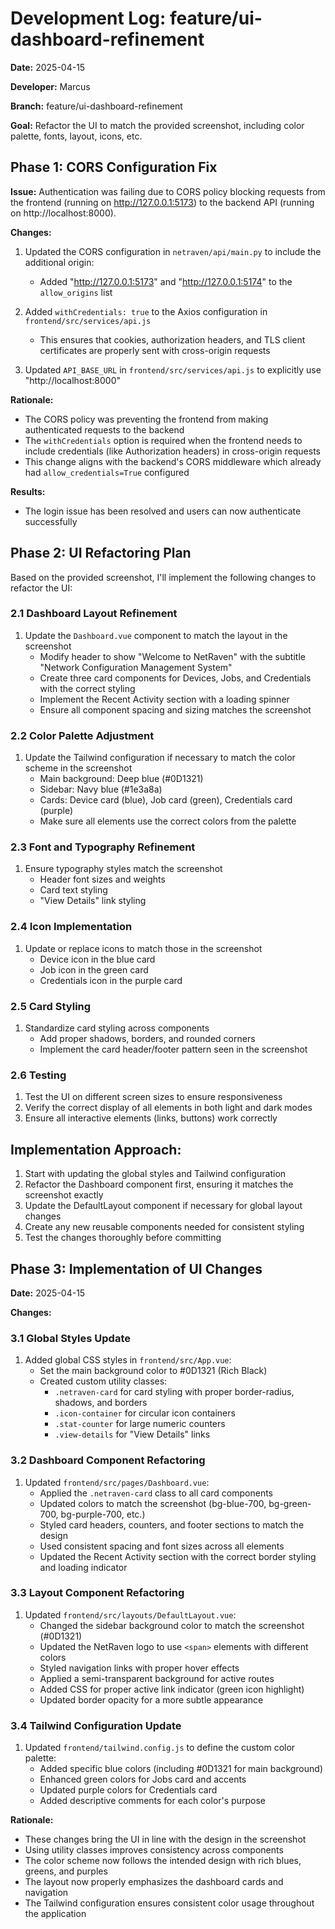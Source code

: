 # Development Log: feature/ui-dashboard-refinement

**Date:** 2025-04-15

**Developer:** Marcus

**Branch:** feature/ui-dashboard-refinement

**Goal:** Refactor the UI to match the provided screenshot, including color palette, fonts, layout, icons, etc.

## Phase 1: CORS Configuration Fix

**Issue:** Authentication was failing due to CORS policy blocking requests from the frontend (running on http://127.0.0.1:5173) to the backend API (running on http://localhost:8000).

**Changes:**
1. Updated the CORS configuration in `netraven/api/main.py` to include the additional origin:
   - Added "http://127.0.0.1:5173" and "http://127.0.0.1:5174" to the `allow_origins` list

2. Added `withCredentials: true` to the Axios configuration in `frontend/src/services/api.js`
   - This ensures that cookies, authorization headers, and TLS client certificates are properly sent with cross-origin requests

3. Updated `API_BASE_URL` in `frontend/src/services/api.js` to explicitly use "http://localhost:8000"

**Rationale:**
- The CORS policy was preventing the frontend from making authenticated requests to the backend
- The `withCredentials` option is required when the frontend needs to include credentials (like Authorization headers) in cross-origin requests
- This change aligns with the backend's CORS middleware which already had `allow_credentials=True` configured

**Results:**
- The login issue has been resolved and users can now authenticate successfully

## Phase 2: UI Refactoring Plan

Based on the provided screenshot, I'll implement the following changes to refactor the UI:

### 2.1 Dashboard Layout Refinement
1. Update the `Dashboard.vue` component to match the layout in the screenshot
   - Modify header to show "Welcome to NetRaven" with the subtitle "Network Configuration Management System"
   - Create three card components for Devices, Jobs, and Credentials with the correct styling
   - Implement the Recent Activity section with a loading spinner
   - Ensure all component spacing and sizing matches the screenshot

### 2.2 Color Palette Adjustment
1. Update the Tailwind configuration if necessary to match the color scheme in the screenshot
   - Main background: Deep blue (#0D1321)
   - Sidebar: Navy blue (#1e3a8a)
   - Cards: Device card (blue), Job card (green), Credentials card (purple)
   - Make sure all elements use the correct colors from the palette

### 2.3 Font and Typography Refinement
1. Ensure typography styles match the screenshot
   - Header font sizes and weights
   - Card text styling
   - "View Details" link styling

### 2.4 Icon Implementation
1. Update or replace icons to match those in the screenshot
   - Device icon in the blue card
   - Job icon in the green card
   - Credentials icon in the purple card

### 2.5 Card Styling
1. Standardize card styling across components
   - Add proper shadows, borders, and rounded corners
   - Implement the card header/footer pattern seen in the screenshot

### 2.6 Testing
1. Test the UI on different screen sizes to ensure responsiveness
2. Verify the correct display of all elements in both light and dark modes
3. Ensure all interactive elements (links, buttons) work correctly

## Implementation Approach:
1. Start with updating the global styles and Tailwind configuration
2. Refactor the Dashboard component first, ensuring it matches the screenshot exactly
3. Update the DefaultLayout component if necessary for global layout changes
4. Create any new reusable components needed for consistent styling
5. Test the changes thoroughly before committing

## Phase 3: Implementation of UI Changes

**Date:** 2025-04-15

**Changes:**

### 3.1 Global Styles Update
1. Added global CSS styles in `frontend/src/App.vue`:
   - Set the main background color to #0D1321 (Rich Black)
   - Created custom utility classes:
     - `.netraven-card` for card styling with proper border-radius, shadows, and borders
     - `.icon-container` for circular icon containers
     - `.stat-counter` for large numeric counters
     - `.view-details` for "View Details" links

### 3.2 Dashboard Component Refactoring
1. Updated `frontend/src/pages/Dashboard.vue`:
   - Applied the `.netraven-card` class to all card components
   - Updated colors to match the screenshot (bg-blue-700, bg-green-700, bg-purple-700, etc.)
   - Styled card headers, counters, and footer sections to match the design
   - Used consistent spacing and font sizes across all elements
   - Updated the Recent Activity section with the correct border styling and loading indicator

### 3.3 Layout Component Refactoring
1. Updated `frontend/src/layouts/DefaultLayout.vue`:
   - Changed the sidebar background color to match the screenshot (#0D1321)
   - Updated the NetRaven logo to use `<span>` elements with different colors
   - Styled navigation links with proper hover effects
   - Applied a semi-transparent background for active routes
   - Added CSS for proper active link indicator (green icon highlight)
   - Updated border opacity for a more subtle appearance

### 3.4 Tailwind Configuration Update
1. Updated `frontend/tailwind.config.js` to define the custom color palette:
   - Added specific blue colors (including #0D1321 for main background)
   - Enhanced green colors for Jobs card and accents
   - Updated purple colors for Credentials card
   - Added descriptive comments for each color's purpose

**Rationale:**
- These changes bring the UI in line with the design in the screenshot
- Using utility classes improves consistency across components
- The color scheme now follows the intended design with rich blues, greens, and purples
- The layout now properly emphasizes the dashboard cards and navigation
- The Tailwind configuration ensures consistent color usage throughout the application 